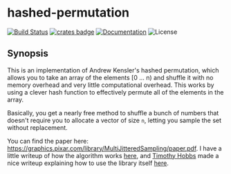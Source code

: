 # hashed-permutation

[![Build Status](https://dev.azure.com/afnanenayet/hashed-permutation/_apis/build/status/afnanenayet.hashed-permutation?branchName=master)](https://dev.azure.com/afnanenayet/hashed-permutation/_build/latest?definitionId=7&branchName=master)
[![crates badge](https://meritbadge.herokuapp.com/hashed-permutation)](https://crates.io/crates/hashed-permutation)
[![Documentation](https://docs.rs/hashed-permutation/badge.svg)](https://docs.rs/hashed-permutation)
![License](https://img.shields.io/crates/l/hashed-permutation/1.0.0.svg)

## Synopsis

This is an implementation of Andrew Kensler's hashed permutation, which allows
you to take an array of the elements [0 ... n) and shuffle it with no memory
overhead and very little computational overhead. This works by using a clever
hash function to effectively permute all of the elements in the array.

Basically, you get a nearly free method to shuffle a bunch of numbers that
doesn't require you to allocate a vector of size `n`, letting you sample the
set without replacement.

You can find the paper here: https://graphics.pixar.com/library/MultiJitteredSampling/paper.pdf.
I have a little writeup of how the algorithm works [here](https://afnan.io/post/2019-04-05-explaining-the-hashed-permutation/),
and [Timothy Hobbs](https://github.com/timthelion) made a nice writeup explaining how to use the library itself 
[here](https://afnan.io/posts/2019-04-05-explaining-the-hashed-permutation).
